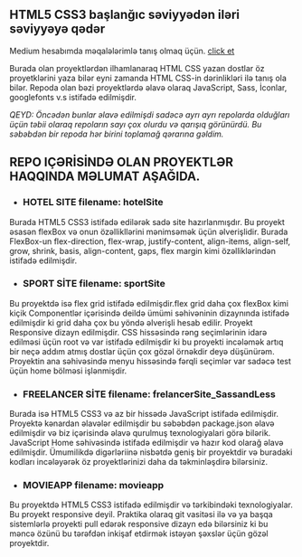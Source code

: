 ## HTML5 CSS3 başlanğıc səviyyədən iləri səviyyəyə qədər
Medium hesabımda məqalələrimlə tanış olmaq üçün. [click et](https://medium.com/@rasuljangirli)


Burada olan proyektlərdən ilhamlanaraq HTML CSS yazan dostlar öz proyetklərini yaza bilər eyni zamanda HTML CSS-in dərinlikləri ilə tanış ola bilər. Repoda olan bəzi proyektlərdə əlavə olaraq JavaScript, Sass,  İconlar, googlefonts v.s istifadə edilmişdir.

*QEYD: Öncədən bunlar əlavə edilmişdi sadəcə ayrı ayrı repolarda olduğları üçün təbii olaraq repoların sayı çox olurdu və qarışıq görünürdü. Bu səbəbdən bir repoda hər birini toplamağ qərarına gəldim.*

## REPO IÇƏRİSİNDƏ OLAN PROYEKTLƏR HAQQINDA MƏLUMAT AŞAĞIDA.


* ### HOTEL SITE filename: hotelSite 

Burada HTML5 CSS3 istifadə edilərək sadə site hazırlanmışdır. Bu proyekt əsasən flexBox və onun özəllikllərini mənimsəmək üçün əlverişlidir. Burada FlexBox-un flex-direction, flex-wrap, justify-content, align-items, align-self, grow, shrink, basis, align-content, gaps, flex margin kimi özəlliklərindən istifadə edilmişdir.


* ### SPORT SİTE filename: sportSite

Bu proyektdə isə flex grid istifadə edilmişdir.flex grid daha çox flexBox kimi kiçik Componentlər içərisində deildə ümümi səhivəninin dizaynında istifadə edilmişdir ki grid daha çox bu yöndə əlverişli hesab edilir. Proyekt Responsive dizayn edilmişdir. CSS hissəsində rəng seçimlərinin idarə edilməsi üçün root və var istifadə edilmişdir ki bu proyekti incələmək artıq bir neçə addım atmış dostlar üçün çox gözəl örnəkdir deyə düşünürəm. Proyektin ana səhivəsində menyu hissəsində fərqli seçimlər var sadəcə test üçün home bölməsi işlənmişdir.


* ### FREELANCER SİTE filename: frelancerSite_SassandLess

Burada isə HTML5 CSS3 və az bir hissədə JavaScript istifadə edilmişdir. Proyektə kənardan əlavələr edilmişdir bu səbəbdən package.json əlavə edilmişdir və biz içərisində əlavə qurulmuş texnologiyalari görə bilərik. JavaScript Home səhivəsində istifadə edilmişdir və hazır kod olarağ əlavə edilmişdir. Ümumilikdə digərləriinə nisbətdə geniş bir proyektdir və buradaki kodları incələyərək öz proyektlərinizi daha da təkminləşdirə bilərsiniz.


* ### MOVIEAPP filename: movieapp

Bu proyektdə HTML5 CSS3 istifadə edilmişdir və tərkibindəki texnologiyalar. Bu proyekt responsive deyil. Praktika olaraq git vasitəsi ilə və ya başqa sistemlərlə proyekti pull edərək responsive dizayn edə bilərsiniz ki bu məncə özünü bu tərəfdən inkişaf etdirmək istəyən şəxslər üçün gözəl proyektdir.











